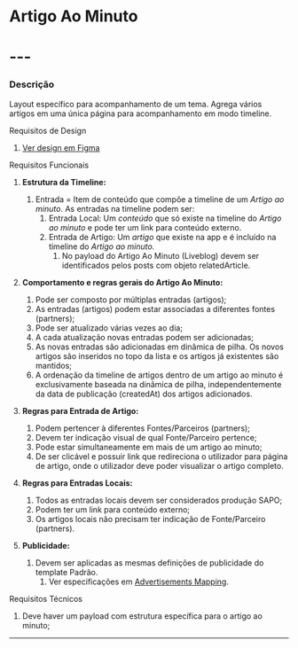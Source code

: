 # Artigo Ao Minuto

# ---

### Descrição

Layout específico para acompanhamento de um tema. Agrega vários artigos em uma única página para acompanhamento em modo timeline.

Requisitos de Design

1. [Ver design em Figma](https://www.figma.com/design/jWFlJEYGhbSeCSDxLjKHTp/Sapo%E3%83%BB%5BHandoff%5D-Design-Visual?node-id=7794-64038&t=0TRQX4vhQVqMAZ9v-4)

Requisitos Funcionais

1. **Estrutura da Timeline:**   
   1. Entrada \=  Item de conteúdo que compõe a timeline de um *Artigo ao minuto.* As entradas na timeline podem ser:  
      1. Entrada Local: Um *conteúdo* que só existe na timeline do *Artigo ao minuto* e pode ter um link para conteúdo externo.  
      2. Entrada de Artigo: Um *artigo* que existe na app e é incluído na timeline do *Artigo ao minuto.*  
         1. No payload do Artigo Ao Minuto (Liveblog) devem ser identificados pelos posts com objeto relatedArticle.

2. **Comportamento e regras gerais do Artigo Ao Minuto:**  
   1. Pode ser composto por múltiplas entradas (artigos);  
   2. As entradas (artigos) podem estar associadas a diferentes fontes (partners);  
   3. Pode ser atualizado várias vezes ao dia;  
   4. A cada atualização novas entradas podem ser adicionadas;  
   5. As novas entradas são adicionadas em dinâmica de pilha. Os novos artigos são inseridos no topo da lista e os artigos já existentes são mantidos;  
   6. A ordenação da timeline de artigos dentro de um artigo ao minuto é exclusivamente baseada na dinâmica de pilha, independentemente da data de publicação (createdAt) dos artigos adicionados.

3. **Regras para Entrada de Artigo:**  
   1. Podem pertencer à diferentes Fontes/Parceiros (partners);  
   2. Devem ter indicação visual de qual Fonte/Parceiro pertence;  
   3. Pode estar simultaneamente em mais de um artigo ao minuto;  
   4. De ser clicável e possuir link que redireciona o utilizador para página de artigo, onde o utilizador deve poder visualizar o artigo completo.

4. **Regras para Entradas Locais:**  
   1. Todos as entradas locais devem ser considerados produção SAPO;  
   2. Podem ter um link para conteúdo externo;  
   3. Os artigos locais não precisam ter indicação de Fonte/Parceiro (partners).

5. **Publicidade:**  
   1. Devem ser aplicadas as mesmas definições de publicidade do template Padrão.   
      1. Ver especificações em [Advertisements Mapping](https://docs.google.com/spreadsheets/d/1UbU6MW9MVdBU2VqNALwIfavbdFYXa1aprGP5TS5l6aQ/edit?gid=0#gid=0). 

Requisitos Técnicos

1. Deve haver um payload com estrutura específica para o artigo ao minuto;

---

